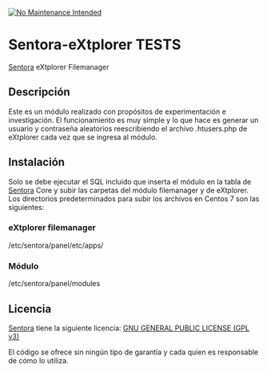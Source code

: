 [![No Maintenance Intended](http://unmaintained.tech/badge.svg)](http://unmaintained.tech/)

# Sentora-eXtplorer TESTS
[Sentora](https://github.com/sentora/sentora-core) eXtplorer Filemanager


## Descripción

Este es un módulo realizado con propósitos de experimentación e investigación. El funcionamiento es muy simple y lo que hace es generar un usuario y contraseña aleatorios reescribiendo el archivo .htusers.php de eXtplorer cada vez que se ingresa al módulo.


## Instalación
Solo se debe ejecutar el SQL incluido que inserta el módulo en la tabla de [Sentora](https://github.com/sentora/sentora-core) Core y subir las carpetas del módulo filemanager y de eXtplorer.
Los directorios predeterminados para subir los archivos en Centos 7 son las siguientes:

### eXtplorer filemanager
/etc/sentora/panel/etc/apps/

### Módulo
/etc/sentora/panel/modules


## Licencia
[Sentora](https://github.com/sentora/sentora-core) tiene la siguiente licencia: [GNU GENERAL PUBLIC LICENSE (GPL v3)](https://www.gnu.org/licenses/gpl-3.0.en.html)

El código se ofrece sin ningún tipo de garantía y cada quien es responsable de cómo lo utiliza.
